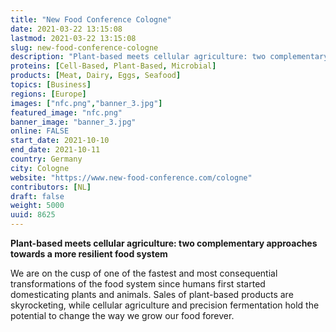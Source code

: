 ```yaml
---
title: "New Food Conference Cologne"
date: 2021-03-22 13:15:08
lastmod: 2021-03-22 13:15:08
slug: new-food-conference-cologne
description: "Plant-based meets cellular agriculture: two complementary approaches towards a more resilient food systemWe are on the cusp of one of the fastest and most consequential transformations of the food system since humans first started domesticating plants and animals. Sales of plant-based products are skyrocketing, while cellular agriculture and precision fermentation hold the potential to change the way we grow our food forever."
proteins: [Cell-Based, Plant-Based, Microbial]
products: [Meat, Dairy, Eggs, Seafood]
topics: [Business]
regions: [Europe]
images: ["nfc.png","banner_3.jpg"]
featured_image: "nfc.png"
banner_image: "banner_3.jpg"
online: FALSE
start_date: 2021-10-10
end_date: 2021-10-11
country: Germany
city: Cologne
website: "https://www.new-food-conference.com/cologne"
contributors: [NL]
draft: false
weight: 5000
uuid: 8625
---
```

**Plant-based meets cellular agriculture: two complementary approaches
towards a more resilient food system**

We are on the cusp of one of the fastest and most consequential
transformations of the food system since humans first started
domesticating plants and animals. Sales of plant-based products are
skyrocketing, while cellular agriculture and precision fermentation hold
the potential to change the way we grow our food forever.
